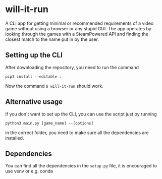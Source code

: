 # will-it-run
A CLI app for getting minimal or recommended requirements of a video game without using a browser or any stupid GUI.
The app operates by looking through the games with a SteamPowered API and finding the closest match to the name put in by the user.

## Setting up the CLI
After downloading the repository, you need to run the command

``` 
pip3 install --editable .
```

Now the command `$ will-it-run` should work.

## Alternative usage
If you don't want to set up the CLI, you can use the script just by running 

```
python3 main.py [game_name] --[options]
```

in the correct folder, you need to make sure all the dependencies are installed.

## Dependencies
You can find all the dependencies in the `setup.py` file, it is encouraged to use venv or e.g. conda
